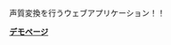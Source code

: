 <h>声質変換を行うウェブアプリケーション！！</h>

<div align="left">
    <a href="https://halu0507.github.io/VoiceConversionWebApplication/demo/html/post"><strong>デモページ</strong></a>
</div>
